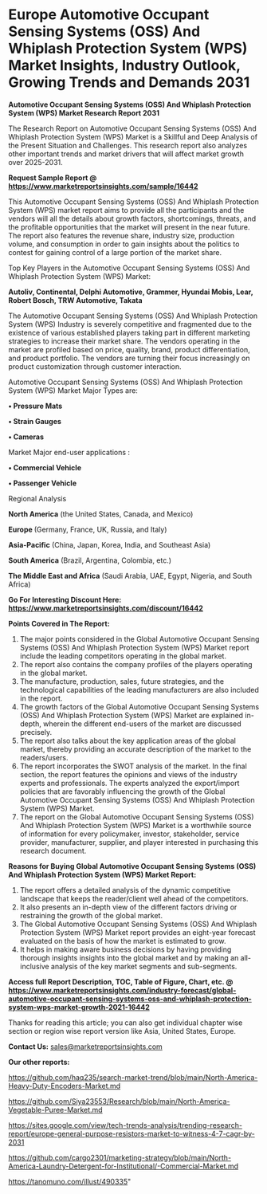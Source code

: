  # Europe Automotive Occupant Sensing Systems (OSS) And Whiplash Protection System (WPS) Market Insights, Industry Outlook, Growing Trends and Demands 2031

<strong>Automotive Occupant Sensing Systems (OSS) And Whiplash Protection System (WPS) Market Research Report 2031</strong>

The Research Report on Automotive Occupant Sensing Systems (OSS) And Whiplash Protection System (WPS) Market is a Skillful and Deep Analysis of the Present Situation and Challenges. This research report also analyzes other important trends and market drivers that will affect market growth over 2025-2031.

<strong>Request Sample Report @ <a href=https://www.marketreportsinsights.com/sample/16442>https://www.marketreportsinsights.com/sample/16442</a></strong>

This Automotive Occupant Sensing Systems (OSS) And Whiplash Protection System (WPS) market report aims to provide all the participants and the vendors will all the details about growth factors, shortcomings, threats, and the profitable opportunities that the market will present in the near future. The report also features the revenue share, industry size, production volume, and consumption in order to gain insights about the politics to contest for gaining control of a large portion of the market share.

Top Key Players in the Automotive Occupant Sensing Systems (OSS) And Whiplash Protection System (WPS) Market:

<strong>Autoliv, Continental, Delphi Automotive, Grammer, Hyundai Mobis, Lear, Robert Bosch, TRW Automotive, Takata</strong>

The Automotive Occupant Sensing Systems (OSS) And Whiplash Protection System (WPS) Industry is severely competitive and fragmented due to the existence of various established players taking part in different marketing strategies to increase their market share. The vendors operating in the market are profiled based on price, quality, brand, product differentiation, and product portfolio. The vendors are turning their focus increasingly on product customization through customer interaction.

Automotive Occupant Sensing Systems (OSS) And Whiplash Protection System (WPS) Market Major Types are:

<strong>• Pressure Mats

• Strain Gauges

• Cameras</strong>

Market Major end-user applications :

<strong>• Commercial Vehicle

• Passenger Vehicle</strong>

Regional Analysis

</u><strong><b>North America</b></strong> (the United States, Canada, and Mexico)

<strong><b>Europe </b></strong>(Germany, France, UK, Russia, and Italy)

<strong><b>Asia-Pacific</b></strong> (China, Japan, Korea, India, and Southeast Asia)

<strong><b>South America</b></strong> (Brazil, Argentina, Colombia, etc.)

<strong><b>The Middle East and Africa</b></strong> (Saudi Arabia, UAE, Egypt, Nigeria, and South Africa)

<strong>Go For Interesting Discount Here: <a href=https://www.marketreportsinsights.com/discount/16442>https://www.marketreportsinsights.com/discount/16442</a></strong>

<strong>Points Covered in The Report:</strong>
<ol>
  <li>The major points considered in the Global Automotive Occupant Sensing Systems (OSS) And Whiplash Protection System (WPS) Market report include the leading competitors operating in the global market.</li>
  <li>The report also contains the company profiles of the players operating in the global market.</li>
  <li>The manufacture, production, sales, future strategies, and the technological capabilities of the leading manufacturers are also included in the report.</li>
  <li>The growth factors of the Global Automotive Occupant Sensing Systems (OSS) And Whiplash Protection System (WPS) Market are explained in-depth, wherein the different end-users of the market are discussed precisely.</li>
  <li>The report also talks about the key application areas of the global market, thereby providing an accurate description of the market to the readers/users.</li>
  <li>The report incorporates the SWOT analysis of the market. In the final section, the report features the opinions and views of the industry experts and professionals. The experts analyzed the export/import policies that are favorably influencing the growth of the Global Automotive Occupant Sensing Systems (OSS) And Whiplash Protection System (WPS) Market.</li>
  <li>The report on the Global Automotive Occupant Sensing Systems (OSS) And Whiplash Protection System (WPS) Market is a worthwhile source of information for every policymaker, investor, stakeholder, service provider, manufacturer, supplier, and player interested in purchasing this research document.</li>
</ol>
<strong>Reasons for Buying Global Automotive Occupant Sensing Systems (OSS) And Whiplash Protection System (WPS) Market Report:</strong>

<ol>
  <li>The report offers a detailed analysis of the dynamic competitive landscape that keeps the reader/client well ahead of the competitors.</li>
  <li>It also presents an in-depth view of the different factors driving or restraining the growth of the global market.</li>
  <li>The Global Automotive Occupant Sensing Systems (OSS) And Whiplash Protection System (WPS) Market report provides an eight-year forecast evaluated on the basis of how the market is estimated to grow.</li>
  <li>It helps in making aware business decisions by having providing thorough insights insights into the global market and by making an all-inclusive analysis of the key market segments and sub-segments.</li>
</ol>
<strong>Access full Report Description, TOC, Table of Figure, Chart, etc. @ <a href=https://www.marketreportsinsights.com/industry-forecast/global-automotive-occupant-sensing-systems-oss-and-whiplash-protection-system-wps-market-growth-2021-16442>https://www.marketreportsinsights.com/industry-forecast/global-automotive-occupant-sensing-systems-oss-and-whiplash-protection-system-wps-market-growth-2021-16442</a></strong>


Thanks for reading this article; you can also get individual chapter wise section or region wise report version like Asia, United States, Europe.

<strong>Contact Us:</strong>
sales@marketreportsinsights.com

<strong>Our other reports:</strong>

<a href=https://github.com/haq235/search-market-trend/blob/main/North-America-Heavy-Duty-Encoders-Market.md>https://github.com/haq235/search-market-trend/blob/main/North-America-Heavy-Duty-Encoders-Market.md</a>

<a href=https://github.com/Siya23553/Research/blob/main/North-America-Vegetable-Puree-Market.md>https://github.com/Siya23553/Research/blob/main/North-America-Vegetable-Puree-Market.md</a>

<a href=https://sites.google.com/view/tech-trends-analysis/trending-research-report/europe-general-purpose-resistors-market-to-witness-4-7-cagr-by-2031>https://sites.google.com/view/tech-trends-analysis/trending-research-report/europe-general-purpose-resistors-market-to-witness-4-7-cagr-by-2031</a>

<a href=https://github.com/cargo2301/marketing-strategy/blob/main/North-America-Laundry-Detergent-for-Institutional/-Commercial-Market.md>https://github.com/cargo2301/marketing-strategy/blob/main/North-America-Laundry-Detergent-for-Institutional/-Commercial-Market.md</a>

<a href=https://tanomuno.com/illust/490335>https://tanomuno.com/illust/490335</a>"
